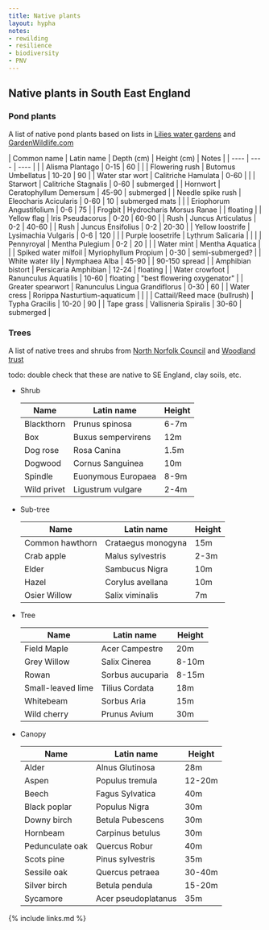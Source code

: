 ```yaml
---
title: Native plants
layout: hypha
notes:
- rewilding
- resilience
- biodiversity
- PNV
---
```


## Native plants in South East England


### Pond plants

A list of native pond plants based on lists in
[Lilies water gardens](https://www.lilieswatergardens.co.uk/british-wild-aquatic-pond-garden-plants-c-2506_92.html)
and
[GardenWildlife.com](https://gardenwildlife.com/collections/pond-plants)

| Common name | Latin name | Depth (cm) | Height (cm) | Notes |
| ---- | ---- | ---- |
|  | Alisma Plantago | 0-15 | 60 | |
| Flowering rush | Butomus Umbellatus | 10-20 | 90 |
| Water star wort | Calitriche Hamulata | 0-60 | |
| Starwort | Calitriche Stagnalis | 0-60 | submerged |
| Hornwort | Ceratophyllum Demersum | 45-90 | submerged |
| Needle spike rush | Eleocharis Acicularis | 0-60 | 10 | submerged mats |
|  | Eriophorum Angustifolium | 0-6 | 75 |
| Frogbit | Hydrocharis Morsus Ranae |  | floating |
| Yellow flag | Iris Pseudacorus | 0-20 | 60-90 |
| Rush | Juncus Articulatus | 0-2 | 40-60 |
| Rush | Juncus Ensifolius | 0-2 | 20-30 |
| Yellow loostrife | Lysimachia Vulgaris | 0-6 | 120 | |
| Purple loosetrife | Lythrum Salicaria | | |
| Pennyroyal | Mentha Pulegium | 0-2 | 20 | |
| Water mint  | Mentha Aquatica |  |
| Spiked water milfoil | Myriophyllum Propium | 0-30 | semi-submerged? |
| White water lily | Nymphaea Alba | 45-90 | | 90-150 spread |
| Amphibian bistort | Persicaria Amphibian | 12-24 | floating |
| Water crowfoot | Ranunculus Aquatilis  | 10-60 | floating | "best flowering oxygenator" |
| Greater spearwort | Ranunculus Lingua Grandiflorus | 0-30  | 60 |
| Water cress | Rorippa Nasturtium-aquaticum | | |
| Cattail/Reed mace (bullrush) | Typha Gracilis | 10-20 | 90 |
| Tape grass | Vallisneria Spiralis | 30-60 | submerged |



### Trees

A list of native trees and shrubs from [North Norfolk Council](https://www.north-norfolk.gov.uk/tasks/projects/miyawaki-forest-project/) and [Woodland trust](https://www.woodlandtrust.org.uk/blog/2021/11/british-trees-to-plant-in-your-garden/)

todo: double check that these are native to SE England, clay soils, etc.

- Shrub

  | Name               | Latin name          | Height |
  | ------------------ | ------------------- | ------ |
  | Blackthorn         | Prunus spinosa      | 6-7m   |
  | Box                | Buxus sempervirens  | 12m    |
  | Dog rose           | Rosa Canina         | 1.5m   |
  | Dogwood            | Cornus Sanguinea    | 10m    |
  | Spindle            | Euonymous Europaea  | 8-9m   |
  | Wild privet        | Ligustrum vulgare   | 2-4m   |

- Sub-tree

  | Name               | Latin name          | Height |
  | ------------------ | ------------------- | ------ |
  | Common hawthorn    | Crataegus monogyna  | 15m    |
  | Crab apple         | Malus sylvestris    | 2-3m   |
  | Elder              | Sambucus Nigra      | 10m    |
  | Hazel              | Corylus avellana    | 10m    |
  | Osier Willow       | Salix viminalis     | 7m     |

- Tree

  | Name               | Latin name          | Height |
  | ------------------ | ------------------- | ------ |
  | Field Maple        | Acer Campestre      | 20m    |
  | Grey Willow        | Salix Cinerea       | 8-10m  |
  | Rowan              | Sorbus aucuparia    | 8-15m  |
  | Small-leaved lime  | Tilius Cordata      | 18m    |
  | Whitebeam          | Sorbus Aria         | 15m    |
  | Wild cherry        | Prunus Avium        | 30m    |

- Canopy

  | Name               | Latin name          | Height |
  | ------------------ | ------------------- | ------ |
  | Alder              | Alnus Glutinosa     | 28m    |
  | Aspen              | Populus tremula     | 12-20m |
  | Beech              | Fagus Sylvatica     | 40m    |
  | Black poplar       | Populus Nigra       | 30m    |
  | Downy birch        | Betula Pubescens    | 30m    |
  | Hornbeam           | Carpinus betulus    | 30m    |
  | Pedunculate oak    | Quercus Robur       | 40m    |
  | Scots pine         | Pinus sylvestris    | 35m    |
  | Sessile oak        | Quercus petraea     | 30-40m |
  | Silver birch       | Betula pendula      | 15-20m |
  | Sycamore           | Acer pseudoplatanus | 35m    |

{% include links.md %}